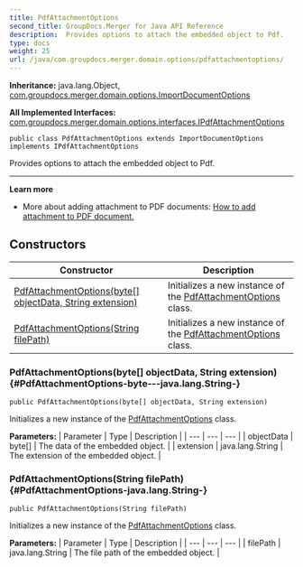 ```yaml
---
title: PdfAttachmentOptions
second_title: GroupDocs.Merger for Java API Reference
description:  Provides options to attach the embedded object to Pdf.
type: docs
weight: 25
url: /java/com.groupdocs.merger.domain.options/pdfattachmentoptions/
---
```

**Inheritance:**
java.lang.Object, [com.groupdocs.merger.domain.options.ImportDocumentOptions](../../com.groupdocs.merger.domain.options/importdocumentoptions)

**All Implemented Interfaces:**
[com.groupdocs.merger.domain.options.interfaces.IPdfAttachmentOptions](../../com.groupdocs.merger.domain.options.interfaces/ipdfattachmentoptions)
```
public class PdfAttachmentOptions extends ImportDocumentOptions implements IPdfAttachmentOptions
```

Provides options to attach the embedded object to Pdf.

--------------------

**Learn more**

 *  More about adding attachment to PDF documents: [How to add attachment to PDF document.][]


[How to add attachment to PDF document.]: https://docs.groupdocs.com/merger/java/how-to-add-attachment-to-pdf-document/
## Constructors

| Constructor | Description |
| --- | --- |
| [PdfAttachmentOptions(byte[] objectData, String extension)](#PdfAttachmentOptions-byte---java.lang.String-) | Initializes a new instance of the [PdfAttachmentOptions](../../com.groupdocs.merger.domain.options/pdfattachmentoptions) class. |
| [PdfAttachmentOptions(String filePath)](#PdfAttachmentOptions-java.lang.String-) | Initializes a new instance of the [PdfAttachmentOptions](../../com.groupdocs.merger.domain.options/pdfattachmentoptions) class. |
### PdfAttachmentOptions(byte[] objectData, String extension) {#PdfAttachmentOptions-byte---java.lang.String-}
```
public PdfAttachmentOptions(byte[] objectData, String extension)
```


Initializes a new instance of the [PdfAttachmentOptions](../../com.groupdocs.merger.domain.options/pdfattachmentoptions) class.

**Parameters:**
| Parameter | Type | Description |
| --- | --- | --- |
| objectData | byte[] | The data of the embedded object. |
| extension | java.lang.String | The extension of the embedded object. |

### PdfAttachmentOptions(String filePath) {#PdfAttachmentOptions-java.lang.String-}
```
public PdfAttachmentOptions(String filePath)
```


Initializes a new instance of the [PdfAttachmentOptions](../../com.groupdocs.merger.domain.options/pdfattachmentoptions) class.

**Parameters:**
| Parameter | Type | Description |
| --- | --- | --- |
| filePath | java.lang.String | The file path of the embedded object. |

